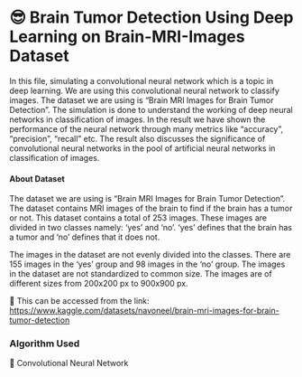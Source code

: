 
# 😎 Brain Tumor Detection Using Deep Learning on Brain-MRI-Images Dataset

In this file, simulating a convolutional neural network which is a topic in deep learning. We are using this convolutional neural network to classify images. The dataset we are using is “Brain MRI Images for Brain Tumor Detection”. The simulation is done to understand the working of deep neural networks in classification of images. In the result we have shown the performance of the neural network through many metrics like “accuracy”, “precision”, “recall” etc. The result also discusses the significance of convolutional neural networks in the pool of artificial neural networks in classification of images.
#### About Dataset

The dataset we are using is “Brain MRI Images for Brain Tumor Detection”. The dataset contains MRI images of the brain to find if the brain has a tumor or not. This dataset contains a total of 253 images. These images are divided in two classes namely: ‘yes’ and ‘no’. ‘yes’ defines that the brain has a tumor and ‘no’ defines that it does not. 

The images in the dataset are not evenly divided into the classes. There are 155 images in the ‘yes’ group and 98 images in the ‘no’ group.  The images in the dataset are not standardized to common size. The images are of different sizes from 200x200 px to 900x900 px.


🎯 This can be accessed from the link: 
https://www.kaggle.com/datasets/navoneel/brain-mri-images-for-brain-tumor-detection

### Algorithm Used

🎯 Convolutional Neural Network
